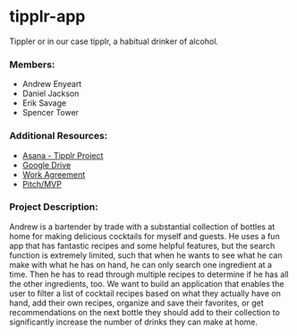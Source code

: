 # tipplr-app
Tippler or in our case tipplr, a habitual drinker of alcohol.

### Members:
- Andrew Enyeart
- Daniel Jackson
- Erik Savage
- Spencer Tower

### Additional Resources:
 - [Asana - Tipplr Project](https://app.asana.com/0/1201367791360026/overview)
 - [Google Drive](https://drive.google.com/drive/folders/15NCmAkLO5YskJMwSisfSIme9kqXutvRt)
 - [Work Agreement](https://docs.google.com/document/d/1EWqoIjHevwoeMd498koeLVaLgHBfE0i_gl43d3N-tsg/edit?usp=sharing)
 - [Pitch/MVP](https://docs.google.com/document/d/1yVgFbKpPoL3dMFSfXpoGq8YGnJSBrriiFG2HRkGxpFY/edit?usp=sharing)

### Project Description:
Andrew is a bartender by trade with a substantial collection of bottles at home for making delicious cocktails for myself and guests. He uses a fun app that has fantastic recipes and some helpful features, but the search function is extremely limited, such that when he wants to see what he can make with what he has on hand, he can only search one ingredient at a time. Then he has to read through multiple recipes to determine if he has all the other ingredients, too. We want to build an application that enables the user to filter a list of cocktail recipes based on what they actually have on hand, add their own recipes, organize and save their favorites, or get recommendations on the next bottle they should add to their collection to significantly increase the number of drinks they can make at home. 




